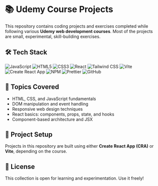 # 📚 Udemy Course Projects
  
This repository contains coding projects and exercises completed while following various **Udemy web development courses**. Most of the projects are small, experimental, skill-building exercises.

## 🛠️ Tech Stack  

![JavaScript](https://img.shields.io/badge/-JavaScript-F7DF1E?logo=javascript&logoColor=black&logoWidth=30)
![HTML5](https://img.shields.io/badge/-HTML5-E34F26?logo=html5&logoColor=white&logoWidth=30)
![CSS3](https://img.shields.io/badge/-CSS3-1572B6?logo=css3&logoColor=white&logoWidth=30)
![React](https://img.shields.io/badge/-React-61DAFB?logo=react&logoColor=black&logoWidth=30)
![Tailwind CSS](https://img.shields.io/badge/-Tailwind%20CSS-06B6D4?logo=tailwindcss&logoColor=white&logoWidth=30)
![Vite](https://img.shields.io/badge/-Vite-646CFF?logo=vite&logoColor=white&logoWidth=30)
![Create React App](https://img.shields.io/badge/-CRA-09D3AC?logo=react&logoColor=white&logoWidth=30)
![NPM](https://img.shields.io/badge/-NPM-CB3837?logo=npm&logoColor=white&logoWidth=30)
![Prettier](https://img.shields.io/badge/-Prettier-F7B93E?logo=prettier&logoColor=black&logoWidth=30)
![GitHub](https://img.shields.io/badge/-GitHub-181717?logo=github&logoColor=white&logoWidth=30)


## 🧠 Topics Covered  
- HTML, CSS, and JavaScript fundamentals  
- DOM manipulation and event handling  
- Responsive web design techniques  
- React basics: components, props, state, and hooks  
- Component-based architecture and JSX  


## 🚀 Project Setup  

Projects in this repository are built using either **Create React App (CRA)** or **Vite**, depending on the course.  


## 📜 License

This collection is open for learning and experimentation. Use it freely!